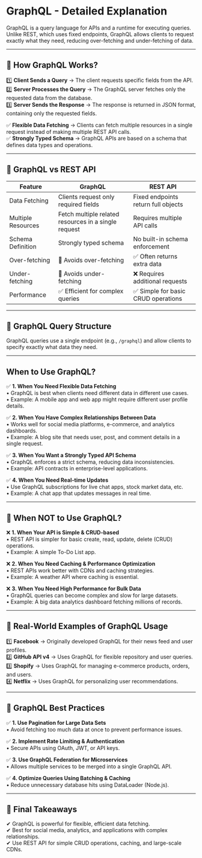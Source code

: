 # GraphQL - Detailed Explanation
GraphQL is a query language for APIs and a runtime for executing queries. Unlike REST, which uses fixed endpoints, GraphQL allows clients to request exactly what they need, reducing over-fetching and under-fetching of data.

---

## 🔹 How GraphQL Works?
1️⃣ **Client Sends a Query** → The client requests specific fields from the API.  
2️⃣ **Server Processes the Query** → The GraphQL server fetches only the requested data from the database.  
3️⃣ **Server Sends the Response** → The response is returned in JSON format, containing only the requested fields.  

✅ **Flexible Data Fetching** → Clients can fetch multiple resources in a single request instead of making multiple REST API calls.  
✅ **Strongly Typed Schema** → GraphQL APIs are based on a schema that defines data types and operations.  

---

## 🔹 GraphQL vs REST API

| Feature               | GraphQL                     | REST API                     |
|-----------------------|-----------------------------|------------------------------|
| Data Fetching         | Clients request only required fields | Fixed endpoints return full objects |
| Multiple Resources    | Fetch multiple related resources in a single request | Requires multiple API calls |
| Schema Definition     | Strongly typed schema       | No built-in schema enforcement |
| Over-fetching         | 🚫 Avoids over-fetching     | ✅ Often returns extra data   |
| Under-fetching        | 🚫 Avoids under-fetching    | ❌ Requires additional requests |
| Performance           | ✅ Efficient for complex queries | ✅ Simple for basic CRUD operations |

---

## 🔹 GraphQL Query Structure
GraphQL queries use a single endpoint (e.g., `/graphql`) and allow clients to specify exactly what data they need.

---

## When to Use GraphQL?
✅ **1. When You Need Flexible Data Fetching**  
• GraphQL is best when clients need different data in different use cases.  
• Example: A mobile app and web app might require different user profile details.  

✅ **2. When You Have Complex Relationships Between Data**  
• Works well for social media platforms, e-commerce, and analytics dashboards.  
• Example: A blog site that needs user, post, and comment details in a single request.  

✅ **3. When You Want a Strongly Typed API Schema**  
• GraphQL enforces a strict schema, reducing data inconsistencies.  
• Example: API contracts in enterprise-level applications.  

✅ **4. When You Need Real-time Updates**  
• Use GraphQL subscriptions for live chat apps, stock market data, etc.  
• Example: A chat app that updates messages in real time.  

---

## 🔹 When NOT to Use GraphQL?
❌ **1. When Your API is Simple & CRUD-based**  
• REST API is simpler for basic create, read, update, delete (CRUD) operations.  
• Example: A simple To-Do List app.  

❌ **2. When You Need Caching & Performance Optimization**  
• REST APIs work better with CDNs and caching strategies.  
• Example: A weather API where caching is essential.  

❌ **3. When You Need High Performance for Bulk Data**  
• GraphQL queries can become complex and slow for large datasets.  
• Example: A big data analytics dashboard fetching millions of records.  

---

## 📌 Real-World Examples of GraphQL Usage
1️⃣ **Facebook** → Originally developed GraphQL for their news feed and user profiles.  
2️⃣ **GitHub API v4** → Uses GraphQL for flexible repository and user queries.  
3️⃣ **Shopify** → Uses GraphQL for managing e-commerce products, orders, and users.  
4️⃣ **Netflix** → Uses GraphQL for personalizing user recommendations.  

---

## 🔹 GraphQL Best Practices
✅ **1. Use Pagination for Large Data Sets**  
• Avoid fetching too much data at once to prevent performance issues.  

✅ **2. Implement Rate Limiting & Authentication**  
• Secure APIs using OAuth, JWT, or API keys.  

✅ **3. Use GraphQL Federation for Microservices**  
• Allows multiple services to be merged into a single GraphQL API.  

✅ **4. Optimize Queries Using Batching & Caching**  
• Reduce unnecessary database hits using DataLoader (Node.js).  

---

## 🔹 Final Takeaways
✔ GraphQL is powerful for flexible, efficient data fetching.  
✔ Best for social media, analytics, and applications with complex relationships.  
✔ Use REST API for simple CRUD operations, caching, and large-scale CDNs.  